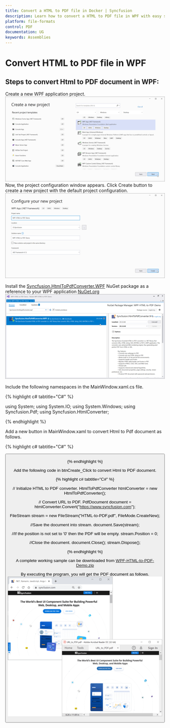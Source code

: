 ```yaml
---
title: Convert a HTML to PDF file in Docker | Syncfusion
description: Learn how to convert a HTML to PDF file in WPF with easy steps using Syncfusion .NET HTML converter library.
platform: file-formats
control: PDF
documentation: UG
keywords: Assemblies
---
```


# Convert HTML to PDF file in WPF
## Steps to convert Html to PDF document in WPF:

Create a new WPF application project.
![Convert HTMLToPDF WPF Step1](htmlconversion_images/WPF_Step1.png)
Now, the project configuration window appears. Click Create button to create a new project with the default project configuration.
![Convert HTMLToPDF WPF Step2](htmlconversion_images/WPF_Step2.png)

Install the [Syncfusion.HtmlToPdfConverter.WPF](https://www.nuget.org/packages/Syncfusion.HtmlToPdfConverter.WPF) NuGet package as a reference to your WPF application [NuGet.org](https://www.nuget.org/)
![Convert HTMLToPDF Docker Step3](htmlconversion_images/WPF_Step3.png)

Include the following namespaces in the MainWindow.xaml.cs file.

{% highlight c# tabtitle="C#" %}

using System;
using System.IO;
using System.Windows;
using Syncfusion.Pdf;
using Syncfusion.HtmlConverter;

{% endhighlight %}

Add a new button in MainWindow.xaml to convert Html to Pdf document as follows.

{% highlight c# tabtitle="C#" %}

<Grid HorizontalAlignment="Left" Margin="0,0,0,-0.333" Width="793">
<Button Content="Convert Html ot PDF" HorizontalAlignment="Left" Margin="318,210,0,0" VerticalAlignment="Top" Width="166" Click=" btnCreate_Click " Height="19"/>
<TextBlock HorizontalAlignment="Left" Margin="222,177,0,0" TextWrapping="Wrap" VerticalAlignment="Top" Height="17"/>
<TextBlock HorizontalAlignment="Left" Margin="291,175,0,0" TextWrapping="Wrap" Text="Click the button to convert Htnl to PDF." VerticalAlignment="Top"/>

</Grid>

{% endhighlight %}

Add the following code in btnCreate_Click to convert Html to PDF document.

{% highlight c# tabtitle="C#" %}

// Initialize HTML to PDF converter.
HtmlToPdfConverter htmlConverter = new HtmlToPdfConverter();

// Convert URL to PDF.
PdfDocument document = htmlConverter.Convert("https://www.syncfusion.com");

FileStream stream = new FileStream("HTML-to-PDF.pdf", FileMode.CreateNew);

//Save the document into stream.
document.Save(stream);

//If the position is not set to '0' then the PDF will be empty.
stream.Position = 0;

//Close the document.
document.Close();
stream.Dispose();


{% endhighlight %}

A complete working sample can be downloaded from [WPF-HTML-to-PDF-Demo.zip](https://www.syncfusion.com/downloads/support/directtrac/general/ze/WPF-HTML-to-PDF-Demo2114579782)

By executing the program, you will get the PDF document as follows.
![Convert HTMLToPDF WPFoutput](htmlconversion_images/htmltopdfoutput.png)


